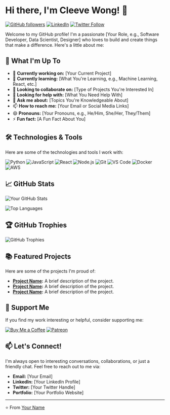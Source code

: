 # Hi there, I'm Cleeve Wong! 👋

[![GitHub followers](https://img.shields.io/github/followers/CleevePhilip?label=Follow&style=social)](https://github.com/CleevePhilip)
[![LinkedIn](https://img.shields.io/badge/LinkedIn-Connect-blue)](https://www.linkedin.com/in/your-linkedin-profile/)
[![Twitter Follow](https://img.shields.io/twitter/follow/YourTwitterHandle?style=social)](https://twitter.com/YourTwitterHandle)

Welcome to my GitHub profile! I'm a passionate [Your Role, e.g., Software Developer, Data Scientist, Designer] who loves to build and create things that make a difference. Here's a little about me:

## 🚀 What I'm Up To

- 🔭 **Currently working on:** [Your Current Project]
- 🌱 **Currently learning:** [What You're Learning, e.g., Machine Learning, React, etc.]
- 👯 **Looking to collaborate on:** [Type of Projects You're Interested In]
- 🤔 **Looking for help with:** [What You Need Help With]
- 💬 **Ask me about:** [Topics You're Knowledgeable About]
- 📫 **How to reach me:** [Your Email or Social Media Links]
- 😄 **Pronouns:** [Your Pronouns, e.g., He/Him, She/Her, They/Them]
- ⚡ **Fun fact:** [A Fun Fact About You]

## 🛠️ Technologies & Tools

Here are some of the technologies and tools I work with:

![Python](https://img.shields.io/badge/Python-3776AB?style=for-the-badge&logo=python&logoColor=white)
![JavaScript](https://img.shields.io/badge/JavaScript-F7DF1E?style=for-the-badge&logo=javascript&logoColor=black)
![React](https://img.shields.io/badge/React-61DAFB?style=for-the-badge&logo=react&logoColor=black)
![Node.js](https://img.shields.io/badge/Node.js-339933?style=for-the-badge&logo=node.js&logoColor=white)
![Git](https://img.shields.io/badge/Git-F05032?style=for-the-badge&logo=git&logoColor=white)
![VS Code](https://img.shields.io/badge/VS_Code-007ACC?style=for-the-badge&logo=visual-studio-code&logoColor=white)
![Docker](https://img.shields.io/badge/Docker-2496ED?style=for-the-badge&logo=docker&logoColor=white)
![AWS](https://img.shields.io/badge/AWS-232F3E?style=for-the-badge&logo=amazon-aws&logoColor=white)

## 📈 GitHub Stats

![Your GitHub Stats](https://github-readme-stats.vercel.app/api?username=CleevePhilip&show_icons=true&theme=radical)

![Top Languages](https://github-readme-stats.vercel.app/api/top-langs/?username=CleevePhilip&layout=compact&theme=radical)

## 🏆 GitHub Trophies

![GitHub Trophies](https://github-profile-trophy.vercel.app/?username=CleevePhilip&theme=radical&no-frame=true)

## 📚 Featured Projects

Here are some of the projects I'm proud of:

- **[Project Name](https://github.com/CleevePhilip/Project-Name):** A brief description of the project.
- **[Project Name](https://github.com/CleevePhilip/Project-Name):** A brief description of the project.
- **[Project Name](https://github.com/CleevePhilip/Project-Name):** A brief description of the project.

## 🌟 Support Me

If you find my work interesting or helpful, consider supporting me:

[![Buy Me a Coffee](https://img.shields.io/badge/Buy_Me_a_Coffee-FFDD00?style=for-the-badge&logo=buy-me-a-coffee&logoColor=black)](https://www.buymeacoffee.com/yourusername)
[![Patreon](https://img.shields.io/badge/Patreon-F96854?style=for-the-badge&logo=patreon&logoColor=white)](https://www.patreon.com/yourusername)

## 📫 Let's Connect!

I'm always open to interesting conversations, collaborations, or just a friendly chat. Feel free to reach out to me via:

- **Email:** [Your Email]
- **LinkedIn:** [Your LinkedIn Profile]
- **Twitter:** [Your Twitter Handle]
- **Portfolio:** [Your Portfolio Website]

---

⭐️ From [Your Name](https://github.com/CleevePhilip)
